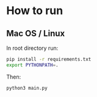# How to run
## Mac OS / Linux

In root directory run:
```bash
pip install -r requirements.txt
export PYTHONPATH=.
```
Then:
```bash
python3 main.py
```
